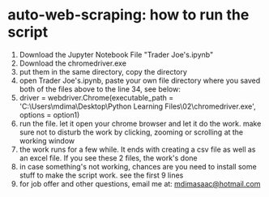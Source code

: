 # auto-web-scraping: how to run the script

1. Download the Jupyter Notebook File "Trader Joe's.ipynb"
2. Download the chromedriver.exe
3. put them in the same directory, copy the directory
4. open Trader Joe's.ipynb, paste your own file directory where you saved both of the files above to the line 34, see below:
5. driver = webdriver.Chrome(executable_path = 'C:\\Users\\mdima\\Desktop\\Python Learning Files\\02\\chromedriver.exe', options = option1)
6. run the file. let it open your chrome browser and let it do the work. make sure not to disturb the work by clicking, zooming or scrolling at the working window
7. the work runs for a few while. It ends with creating a csv file as well as an excel file. If you see these 2 files, the work's done
8. in case something's not working, chances are you need to install some stuff to make the script work. see the first 9 lines
9. for job offer and other questions, email me at: mdimasaac@hotmail.com
